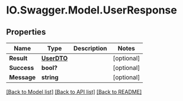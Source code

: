 # IO.Swagger.Model.UserResponse
## Properties

Name | Type | Description | Notes
------------ | ------------- | ------------- | -------------
**Result** | [**UserDTO**](UserDTO.md) |  | [optional] 
**Success** | **bool?** |  | [optional] 
**Message** | **string** |  | [optional] 

[[Back to Model list]](../README.md#documentation-for-models) [[Back to API list]](../README.md#documentation-for-api-endpoints) [[Back to README]](../README.md)

